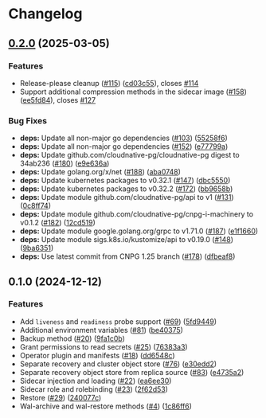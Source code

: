 # Changelog

## [0.2.0](https://github.com/cloudnative-pg/plugin-barman-cloud/compare/v0.1.0...v0.2.0) (2025-03-05)


### Features

* Release-please cleanup ([#115](https://github.com/cloudnative-pg/plugin-barman-cloud/issues/115)) ([cd03c55](https://github.com/cloudnative-pg/plugin-barman-cloud/commit/cd03c556ef86c429b8699961eb24e1361b5759ff)), closes [#114](https://github.com/cloudnative-pg/plugin-barman-cloud/issues/114)
* Support additional compression methods in the sidecar image ([#158](https://github.com/cloudnative-pg/plugin-barman-cloud/issues/158)) ([ee5fd84](https://github.com/cloudnative-pg/plugin-barman-cloud/commit/ee5fd840924c0997f301764af32a684aa8424b22)), closes [#127](https://github.com/cloudnative-pg/plugin-barman-cloud/issues/127)

### Bug Fixes

* **deps:** Update all non-major go dependencies ([#103](https://github.com/cloudnative-pg/plugin-barman-cloud/issues/103)) ([55258f6](https://github.com/cloudnative-pg/plugin-barman-cloud/commit/55258f69008d1475f65d549d47a6c87485624e28))
* **deps:** Update all non-major go dependencies ([#152](https://github.com/cloudnative-pg/plugin-barman-cloud/issues/152)) ([e77799a](https://github.com/cloudnative-pg/plugin-barman-cloud/commit/e77799af028ba892ed8f3261554682c1b540a7f5))
* **deps:** Update github.com/cloudnative-pg/cloudnative-pg digest to 34ab236 ([#180](https://github.com/cloudnative-pg/plugin-barman-cloud/issues/180)) ([e9e636a](https://github.com/cloudnative-pg/plugin-barman-cloud/commit/e9e636ada08de4a1f6db0a31e2f133e703580394))
* **deps:** Update golang.org/x/net ([#188](https://github.com/cloudnative-pg/plugin-barman-cloud/issues/188)) ([aba0748](https://github.com/cloudnative-pg/plugin-barman-cloud/commit/aba07487891b731b6439429c7b30da21bc260d5f))
* **deps:** Update kubernetes packages to v0.32.1 ([#147](https://github.com/cloudnative-pg/plugin-barman-cloud/issues/147)) ([dbc5550](https://github.com/cloudnative-pg/plugin-barman-cloud/commit/dbc5550c9c503dfb0a6206a244995cdda9d28c1d))
* **deps:** Update kubernetes packages to v0.32.2 ([#172](https://github.com/cloudnative-pg/plugin-barman-cloud/issues/172)) ([bb9658b](https://github.com/cloudnative-pg/plugin-barman-cloud/commit/bb9658b28c95f9b7e1f202dcf2be76bff7756960))
* **deps:** Update module github.com/cloudnative-pg/api to v1 ([#131](https://github.com/cloudnative-pg/plugin-barman-cloud/issues/131)) ([0c8ff74](https://github.com/cloudnative-pg/plugin-barman-cloud/commit/0c8ff7426ff15623deba0c9603ba76dece3cb6a5))
* **deps:** Update module github.com/cloudnative-pg/cnpg-i-machinery to v0.1.2 ([#182](https://github.com/cloudnative-pg/plugin-barman-cloud/issues/182)) ([12cd519](https://github.com/cloudnative-pg/plugin-barman-cloud/commit/12cd5195234ee17ca0b09c2448cc9dc50c614149))
* **deps:** Update module google.golang.org/grpc to v1.71.0 ([#187](https://github.com/cloudnative-pg/plugin-barman-cloud/issues/187)) ([e1f1660](https://github.com/cloudnative-pg/plugin-barman-cloud/commit/e1f166023f55fb02d987ac011e3580af1f9d273a))
* **deps:** Update module sigs.k8s.io/kustomize/api to v0.19.0 ([#148](https://github.com/cloudnative-pg/plugin-barman-cloud/issues/148)) ([9ba6351](https://github.com/cloudnative-pg/plugin-barman-cloud/commit/9ba63518f929748f4a422eaa58293c8125b7a5f1))
* **deps:** Use latest commit from CNPG 1.25 branch ([#178](https://github.com/cloudnative-pg/plugin-barman-cloud/issues/178)) ([dfbeaf8](https://github.com/cloudnative-pg/plugin-barman-cloud/commit/dfbeaf802ec98357fdbb92b5fcefc38a29939cfe))

## 0.1.0 (2024-12-12)


### Features

* Add `liveness` and `readiness` probe support ([#69](https://github.com/cloudnative-pg/plugin-barman-cloud/issues/69)) ([5fd9449](https://github.com/cloudnative-pg/plugin-barman-cloud/commit/5fd9449b27394756e0baf76b1356900850f687a6))
* Additional environment variables ([#81](https://github.com/cloudnative-pg/plugin-barman-cloud/issues/81)) ([be40375](https://github.com/cloudnative-pg/plugin-barman-cloud/commit/be4037529c44858278dd80e3eb32f39f3f68c5c6))
* Backup method ([#20](https://github.com/cloudnative-pg/plugin-barman-cloud/issues/20)) ([9fa1c0b](https://github.com/cloudnative-pg/plugin-barman-cloud/commit/9fa1c0beab4882af3f4c737d049b5bafcf7e28a6))
* Grant permissions to read secrets ([#25](https://github.com/cloudnative-pg/plugin-barman-cloud/issues/25)) ([76383a3](https://github.com/cloudnative-pg/plugin-barman-cloud/commit/76383a30afd3bd829f01936dc3dfc81f1d189d2d))
* Operator plugin and manifests ([#18](https://github.com/cloudnative-pg/plugin-barman-cloud/issues/18)) ([dd6548c](https://github.com/cloudnative-pg/plugin-barman-cloud/commit/dd6548c4a26031324975d97aee345e4e6a2e7efa))
* Separate recovery and cluster object store ([#76](https://github.com/cloudnative-pg/plugin-barman-cloud/issues/76)) ([e30edd2](https://github.com/cloudnative-pg/plugin-barman-cloud/commit/e30edd2318d76e10fd7af344c0e4326f1e5033ec))
* Separate recovery object store from replica source ([#83](https://github.com/cloudnative-pg/plugin-barman-cloud/issues/83)) ([e4735a2](https://github.com/cloudnative-pg/plugin-barman-cloud/commit/e4735a2f85724cf8493f513658783e5330c3efcf))
* Sidecar injection and loading ([#22](https://github.com/cloudnative-pg/plugin-barman-cloud/issues/22)) ([ea6ee30](https://github.com/cloudnative-pg/plugin-barman-cloud/commit/ea6ee30d2ea30f9e9df22002ce5f5a68fcb37ade))
* Sidecar role and rolebinding ([#23](https://github.com/cloudnative-pg/plugin-barman-cloud/issues/23)) ([2f62d53](https://github.com/cloudnative-pg/plugin-barman-cloud/commit/2f62d539c949f344cb5534b7ffbb90860663a106))
* Restore ([#29](https://github.com/cloudnative-pg/plugin-barman-cloud/issues/29)) ([240077c](https://github.com/cloudnative-pg/plugin-barman-cloud/commit/240077c77192d9572767d7ec76d02e578b94faca))
* Wal-archive and wal-restore methods ([#4](https://github.com/cloudnative-pg/plugin-barman-cloud/issues/4)) ([1c86ff6](https://github.com/cloudnative-pg/plugin-barman-cloud/commit/1c86ff65747b5b348fb1ed2b0e5b0594fd156116))
